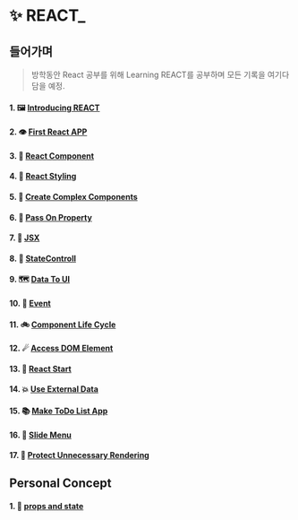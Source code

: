 # ✨ REACT_

## 들어가며
> 방학동안 React 공부를 위해 Learning REACT를 공부하며 모든 기록을 여기다 담을 예정.


#### 1. 🖼 [Introducing REACT](https://github.com/leehosu/react-tutorial/blob/master/study/IntroducingREACT.md)

#### 2. 👁 [First React APP](https://github.com/leehosu/react-tutorial/blob/master/study/FirstReactApp.md)

#### 3. 🎡 [React Component](https://github.com/leehosu/react-tutorial/blob/master/study/ReactComponent.md)

#### 4. 👔 [React Styling](https://github.com/leehosu/react-tutorial/blob/master/study/ReactStyling.md)

#### 5. 🎈 [Create Complex Components](https://github.com/leehosu/react-tutorial/blob/master/study/complexComponent.md)

#### 6. 🧤 [Pass On Property](https://github.com/leehosu/react-tutorial/blob/master/study/PassProperty.md)

#### 7. 🗽 [JSX](https://github.com/leehosu/react-tutorial/blob/master/study/JSX.md)

#### 8. 🤞 [StateControll](https://github.com/leehosu/react-tutorial/blob/master/study/StateControll.md)

#### 9. 🗺  [Data To UI](https://github.com/leehosu/react-tutorial/blob/master/study/DataToUI.md)

#### 10. 🎉 [Event](https://github.com/leehosu/react-tutorial/blob/master/study/Event.md)

#### 11. 🚲 [Component Life Cycle](https://github.com/leehosu/react-tutorial/blob/master/study/ComponentLifecycle.md)

#### 12. ☄ [Access DOM Element](https://github.com/leehosu/react-tutorial/blob/master/study/AccessDOM.md)

#### 13. 👶 [React Start](https://github.com/leehosu/react-tutorial/blob/master/Training/ReactStart.md)

#### 14. 💥 [Use External Data](https://github.com/leehosu/react-tutorial/blob/master/Training/UseExternalData.md)

#### 15. 📚 [Make ToDo List App](https://github.com/leehosu/react-tutorial/blob/master/Training/MakeToDoList.md)

#### 16. 📃 [Slide Menu](https://github.com/leehosu/react-tutorial/blob/master/Training/SlideMenu.md)

#### 17. 🔧 [Protect Unnecessary Rendering](https://github.com/leehosu/react-tutorial/blob/master/Training/protectRendering.md)



## Personal Concept

#### 1. 🧛‍ [props and state](https://github.com/leehosu/react-tutorial/blob/master/study/personal/PropsAndState.md)
